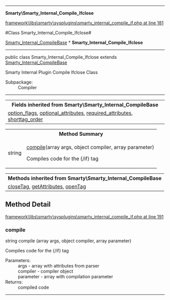 

- - -

**Smarty\Smarty_Internal_Compile_Ifclose**


<a href="https://github.com/JeyDotC/Hirudo/blob/master/framework/libs/smarty/sysplugins/smarty_internal_compile_if.php#L181" >framework\libs\smarty\sysplugins\smarty_internal_compile_if.php at line 181</a>

#Class Smarty_Internal_Compile_Ifclose#

<a href="">Smarty_Internal_CompileBase</a>
    * **Smarty_Internal_Compile_Ifclose**




- - -

<p class="signature"><span class='k'>public  class</span> <span class='nx'>Smarty_Internal_Compile_Ifclose</span>
extends <a href="">Smarty_Internal_CompileBase</a>

</p>

<div class="comment" id="overview_description"><p>Smarty Internal Plugin Compile Ifclose Class</p></div>

<dl>
<dt>Subpackage:</dt>
<dd>Compiler</dd>
</dl>


- - -

<table class="inherit">
<tr><th colspan="2">Fields inherited from Smarty\Smarty_Internal_CompileBase</th></tr>
<tr><td><a href="">option_flags</a>, <a href="">optional_attributes</a>, <a href="">required_attributes</a>, <a href="">shorttag_order</a></td></tr></table>

<table id="summary_method">
<tr><th colspan="2">Method Summary</th></tr>
<tr>
<td><span class='k'></span> <span class='nx'>string</span></td>
<td class="description"><p class="name"><a href="#compile">compile</a>(array args, object compiler, array parameter)</p><p class="description">Compiles code for the {/if} tag</p></td>
</tr>
</table>

<table class="inherit">
<tr><th colspan="2">Methods inherited from Smarty\Smarty_Internal_CompileBase</th></tr>
<tr><td><a href="">closeTag</a>, <a href="">getAttributes</a>, <a href="">openTag</a></td></tr></table>

<h2 id="detail_method">Method Detail</h2>

<a href="https://github.com/JeyDotC/Hirudo/blob/master/framework/libs/smarty/sysplugins/smarty_internal_compile_if.php#L191" >framework\libs\smarty\sysplugins\smarty_internal_compile_if.php at line 191</a>

<h3 id="compile()">compile</h3>
<span class='k'></span> <span class='nx'>string</span> <span class='nf'>compile</span> (array args, object compiler, array parameter)

<div class="details">
<p>Compiles code for the {/if} tag</p><dl>
<dt>Parameters:</dt>
<dd>args - array with attributes from parser</dd>
<dd>compiler - compiler object</dd>
<dd>parameter - array with compilation parameter</dd>
<dt>Returns:</dt>
<dd>compiled code</dd>
</dl>

</div>

- - -

